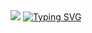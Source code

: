 <img src="https://capsule-render.vercel.app/api?type=wave&color=red&height=200&section=header&text=&fontSize=100" />
<a href="https://git.io/typing-svg"><img src="https://readme-typing-svg.demolab.com?font=Fira+Code&weight=700&pause=1000&color=F7413D&width=435&lines=Ola%2C+Me+chamo+Italo+!" alt="Typing SVG" /></a>

